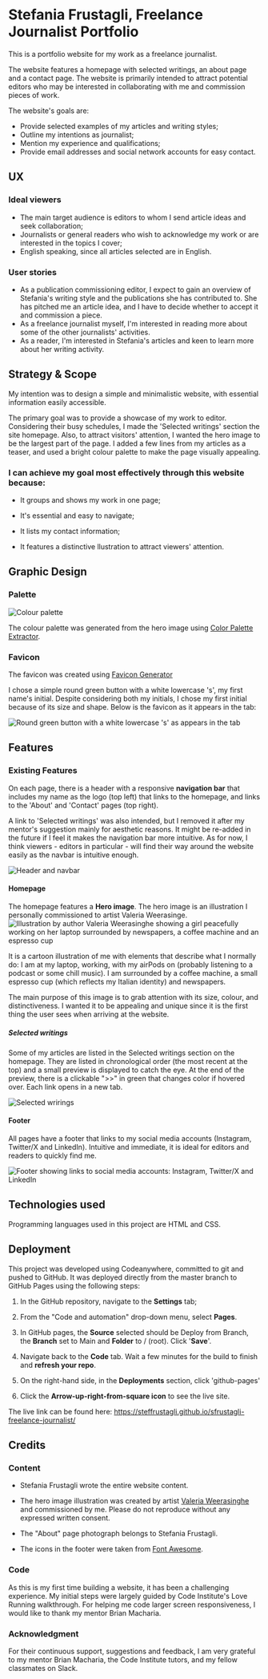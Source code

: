 # Stefania Frustagli, Freelance Journalist Portfolio

This is a portfolio website for my work as a freelance journalist.

The website features a homepage with selected writings, an about page and a contact page. The website is primarily intended to attract potential editors who may be interested in collaborating with me and commission pieces of work.

The website's goals are:

- Provide selected examples of my articles and writing styles;
- Outline my intentions as journalist;
- Mention my experience and qualifications;
- Provide email addresses and social network accounts for easy contact.

## UX

### Ideal viewers

- The main target audience is editors to whom I send article ideas and seek collaboration;
- Journalists or general readers who wish to acknowledge my work or are interested in the topics I cover;
- English speaking, since all articles selected are in English.

### User stories

- As a publication commissioning editor, I expect to gain an overview of Stefania's writing style and the publications she has contributed to. She has pitched me an article idea, and I have to decide whether to accept it and commission a piece.
- As a freelance journalist myself, I'm interested in reading more about some of the other journalists' activities.
- As a reader, I'm interested in Stefania's articles and keen to learn more about her writing activity.

## Strategy & Scope

My intention was to design a simple and minimalistic website, with essential information easily accessible.

The primary goal was to provide a showcase of my work to editor. Considering their busy schedules, I made the 'Selected writings' section the site homepage. Also, to attract visitors' attention, I wanted the hero image to be the largest part of the page. I added a few lines from my articles as a teaser, and used a bright colour palette to make the page visually appealing.

### I can achieve my goal most effectively through this website because:

* It groups and shows my work in one page;

* It's essential and easy to navigate;

* It lists my contact information;
  
* It features a distinctive llustration to attract viewers' attention.

## Graphic Design

### Palette

![Colour palette](https://i.ibb.co/GnDPVh0/Colour-palette.png "Colour palette")

The colour palette was generated from the hero image using [Color Palette Extractor](https://mdigi.tools/color-extractor/).

### Favicon
The favicon was created using [Favicon Generator](https://favicon.io/favicon-generator/)

I chose a simple round green button with a white lowercase 's', my first name's initial. Despite considering both my initials, I chose my first initial because of its size and shape. 
Below is the favicon as it appears in the tab:

![Round green button with a white lowercase 's' as appears in the tab](https://i.ibb.co/khTn7LH/Screenshot-2023-08-27-at-21-02-24.png "Favicon")

## Features

### Existing Features
On each page, there is a header with a responsive **navigation bar** that includes my name as the logo (top left) that links to the homepage, and links to the 'About' and 'Contact' pages (top right).

A link to 'Selected writings' was also intended, but I removed it after my mentor's suggestion mainly for aesthetic reasons. It might be re-added in the future if I feel it makes the navigation bar more intuitive. As for now, I think viewers - editors in particular - will find their way around the website easily as the navbar is intuitive enough.

![Header and navbar](https://i.ibb.co/crHK2fX/Screenshot-2023-08-28-at-16-38-32.png "Header and navbar")

#### Homepage

The homepage features a **Hero image**.
The hero image is an illustration I personally commissioned to artist Valeria Weerasinge.
![Illustration by author Valeria Weerasinghe showing a girl peacefully working on her laptop surrounded by newspapers, a coffee machine and an espresso cup](https://i.ibb.co/DDjPnMs/hero-image.webp "Illustration by Valeria Weerasinghe")

It is a cartoon illustration of me with elements that describe what I normally do: I am at my laptop, working, with my airPods on (probably listening to a podcast or some chill music). I am surrounded by a coffee machine, a small espresso cup (which reflects my Italian identity) and newspapers.

The main purpose of this image is to grab attention with its size, colour, and distinctiveness. I wanted it to be appealing and unique since it is the first thing the user sees when arriving at the website.

##### Selected writings
Some of my articles are listed in the Selected writings section on the homepage. They are listed in chronological order (the most recent at the top) and a small preview is displayed to catch the eye. At the end of the preview, there is a clickable ">>" in green that changes color if hovered over. Each link opens in a new tab.

![Selected wrirings](https://i.ibb.co/p24XWzS/Screenshot-2023-08-28-at-17-06-05.png "List of articles")

#### Footer
All pages have a footer that links to my social media accounts (Instagram, Twitter/X and LinkedIn). Intuitive and immediate, it is ideal for editors and readers to quickly find me.

![Footer showing links to social media accounts: Instagram, Twitter/X and LinkedIn](https://i.ibb.co/z6zdnQT/Screenshot-2023-08-28-at-19-41-47.png "Footer showing links to social media accounts: Instagram, Twitter/X and LinkedIn")

## Technologies used
Programming languages used in this project are HTML and CSS.


## Deployment
This project was developed using Codeanywhere, committed to git and pushed to GitHub.
It was deployed directly from the master branch to GitHub Pages using the following steps:

1. In the GitHub repository, navigate to the **Settings** tab;

2. From the "Code and automation" drop-down menu, select **Pages**.

3. In GitHub pages, the **Source** selected should be Deploy from Branch, the **Branch** set to Main and **Folder** to / (root). Click '**Save**'.

4. Navigate back to the **Code** tab. Wait a few minutes for the build to finish and **refresh your repo**.

5. On the right-hand side, in the **Deployments** section, click 'github-pages'

6. Click the **Arrow-up-right-from-square icon** to see the live site.

The live link can be found here: https://steffrustagli.github.io/sfrustagli-freelance-journalist/


## Credits
### Content
* Stefania Frustagli wrote the entire website content.

* The hero image illustration was created by artist [Valeria Weerasinghe](https://www.valeriaweerasinghe.com/) and commissioned by me. Please do not reproduce without any expressed written consent.

* The "About" page photograph belongs to Stefania Frustagli.

* The icons in the footer were taken from [Font Awesome](https://fontawesome.com/).

### Code
As this is my first time building a website, it has been a challenging experience. My initial steps were largely guided by Code Institute's Love Running walkthrough. For helping me code larger screen responsiveness, I would like to thank my mentor Brian Macharia.

### Acknowledgment
For their continuous support, suggestions and feedback, I am very grateful to my mentor Brian Macharia, the Code Institute tutors, and my fellow classmates on Slack.
